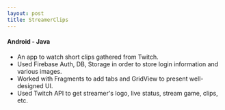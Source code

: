```yaml
---
layout: post
title: StreamerClips
---
```

#### Android - Java

* An app to watch short clips gathered from Twitch.
* Used Firebase Auth, DB, Storage in order to store login information and various images.
* Worked with Fragments to add tabs and GridView to present well-designed UI.
* Used Twitch API to get streamer's logo, live status, stream game, clips, etc.
